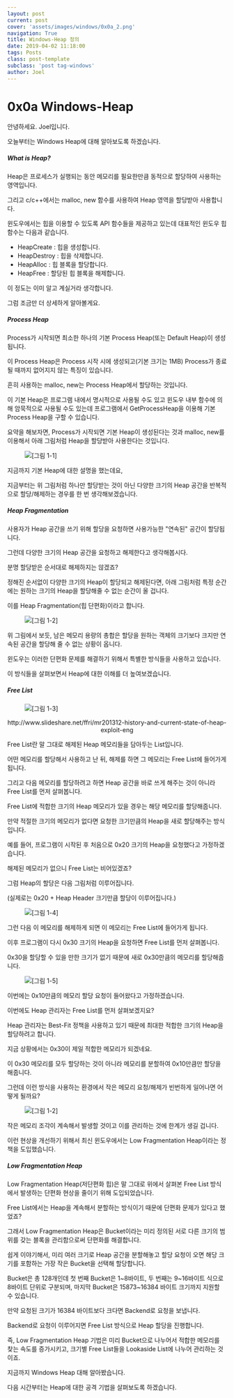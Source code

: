 ```yaml
---
layout: post
current: post
cover: 'assets/images/windows/0x0a_2.png'
navigation: True
title: Windows-Heap 정의
date: 2019-04-02 11:18:00
tags: Posts
class: post-template
subclass: 'post tag-windows'
author: Joel
---
```


# 0x0a Windows-Heap

안녕하세요. Joel입니다.

오늘부터는 Windows Heap에 대해 알아보도록 하겠습니다.

##### What is Heap?

Heap은 프로세스가 실행되는 동안 메모리를 필요한만큼 동적으로 할당하여 사용하는 영역입니다.

그리고 c/c++에서는 malloc, new 함수를 사용하여 Heap 영역을 할당받아 사용합니다.

윈도우에서는 힙을 이용할 수 있도록 API 함수들을 제공하고 있는데 대표적인 윈도우 힙 함수는 다음과 같습니다.

 - HeapCreate : 힙을 생성합니다. 
 - HeapDestroy : 힙을 삭제합니다.
 - HeapAlloc : 힙 블록을 할당합니다.
 - HeapFree : 할당된 힙 블록을 해제합니다.

이 정도는 이미 알고 계실거라 생각합니다.

그럼 조금만 더 상세하게 알아볼게요.

##### Process Heap

Process가 시작되면 최소한 하나의 기본 Process Heap(또는 Default Heap)이 생성됩니다.

이 Process Heap은 Process 시작 시에 생성되고(기본 크기는 1MB) Process가 종료될 때까지 없어지지 않는 특징이 있습니다.

흔히 사용하는 malloc, new는 Process Heap에서 할당하는 것입니다.

이 기본 Heap은 프로그램 내에서 명시적으로 사용될 수도 있고 윈도우 내부 함수에 의해 암묵적으로 사용될 수도 있는데 프로그램에서 GetProcessHeap을 이용해 기본 Process Heap을 구할 수 있습니다.

요약을 해보자면, Process가 시작되면 기본 Heap이 생성된다는 것과 malloc, new를 이용해서 아래 그림처럼 Heap을 할당받아 사용한다는 것입니다.

<figure>
  <img data-action="zoom" src='{{ "/assets/images/windows/0x0a_1.png" | relative_url }}' alt='[그림 1-1]'>
</figure> 

지금까지 기본 Heap에 대한 설명을 했는데요, 

지금부터는 위 그림처럼 하나만 할당받는 것이 아닌 다양한 크기의 Heap 공간을 반복적으로 할당/해제하는 경우를 한 번 생각해보겠습니다.

##### Heap Fragmentation

사용자가 Heap 공간을 쓰기 위해 할당을 요청하면 사용가능한 "연속된" 공간이 할당됩니다.

그런데 다양한 크기의 Heap 공간을 요청하고 해제한다고 생각해봅시다.

분명 할당받은 순서대로 해제하지는 않겠죠?

정해진 순서없이 다양한 크기의 Heap이 할당되고 해제된다면, 아래 그림처럼 특정 순간에는 원하는 크기의 Heap을 할당해줄 수 없는 순간이 올 겁니다.

이를 Heap Fragmentation(힙 단편화)이라고 합니다.

<figure>
  <img data-action="zoom" src='{{ "/assets/images/windows/0x0a_2.png" | relative_url }}' alt='[그림 1-2]'>
</figure> 

위 그림에서 보듯, 남은 메모리 용량의 총합은 할당을 원하는 객체의 크기보다 크지만 연속된 공간을 할당해 줄 수 없는 상황이 옵니다.

윈도우는 이러한 단편화 문제를 해결하기 위해서 특별한 방식들을 사용하고 있습니다.

이 방식들을 살펴보면서 Heap에 대한 이해를 더 높여보겠습니다.

##### Free List

<figure>
  <img data-action="zoom" src='{{ "/assets/images/windows/0x0a_3.png" | relative_url }}' alt='[그림 1-3]'>
</figure> 
<center>http://www.slideshare.net/ffri/mr201312-history-and-current-state-of-heap-exploit-eng</center>


Free List란 말 그대로 해제된 Heap 메모리들을 담아두는 List입니다.

어떤 메모리를 할당해서 사용하고 난 뒤, 해제를 하면 그 메모리는 Free List에 들어가게 됩니다.

그리고 다음 메모리를 할당하려고 하면 Heap 공간을 바로 쓰게 해주는 것이 아니라 Free List를 먼저 살펴봅니다.

Free List에 적합한 크기의 Heap 메모리가 있을 경우는 해당 메모리를 할당해줍니다.

만약 적절한 크기의 메모리가 없다면 요청한 크기만큼의 Heap을 새로 할당해주는 방식입니다.

예를 들어, 프로그램이 시작된 후 처음으로 0x20 크기의 Heap을 요청했다고 가정하겠습니다.

해제된 메모리가 없으니 Free List는 비어있겠죠?

그럼 Heap의 할당은 다음 그림처럼 이루어집니다.

(실제로는 0x20 + Heap Header 크기만큼 할당이 이루어집니다.)

<figure>
  <img data-action="zoom" src='{{ "/assets/images/windows/0x0a_4.png" | relative_url }}' alt='[그림 1-4]'>
</figure> 

그런 다음 이 메모리를 해제하게 되면 이 메모리는 Free List에 들어가게 됩니다.

이후 프로그램이 다시 0x30 크기의 Heap을 요청하면 Free List를 먼저 살펴봅니다.

0x30을 할당할 수 있을 만한 크기가 없기 때문에 새로 0x30만큼의 메모리를 할당해줍니다.

<figure>
  <img data-action="zoom" src='{{ "/assets/images/windows/0x0a_5.png" | relative_url }}' alt='[그림 1-5]'>
</figure>

이번에는 0x10만큼의 메모리 할당 요청이 들어왔다고 가정하겠습니다.

이번에도 Heap 관리자는 Free List를 먼저 살펴보겠지요?

Heap 관리자는 Best-Fit 정책을 사용하고 있기 때문에 최대한 적합한 크기의 Heap을 할당하려고 합니다.

지금 상황에서는 0x30이 제일 적합한 메모리가 되겠네요.

이 0x30 메모리를 모두 할당하는 것이 아니라 메모리를 분할하여 0x10만큼만 할당을 해줍니다.

그런데 이런 방식을 사용하는 환경에서 작은 메모리 요청/해제가 빈번하게 일어나면 어떻게 될까요?

<figure>
  <img data-action="zoom" src='{{ "/assets/images/windows/0x0a_2.png" | relative_url }}' alt='[그림 1-2]'>
</figure>

작은 메모리 조각이 계속해서 발생할 것이고 이를 관리하는 것에 한계가 생길 겁니다.

이런 현상을 개선하기 위해서 최신 윈도우에서는 Low Fragmentation Heap이라는 정책을 도입했습니다.

##### Low Fragmentation Heap

Low Fragmentation Heap(저단편화 힙)은 말 그대로 위에서 살펴본 Free List 방식에서 발생하는 단편화 현상을 줄이기 위해 도입되었습니다.

Free List에서는 Heap을 계속해서 분할하는 방식이기 때문에 단편화 문제가 있다고 했었죠?

그래서 Low Fragmentation Heap은 Bucket이라는 미리 정의된 서로 다른 크기의 범위를 갖는 블록을 관리함으로써 단편화를 해결합니다.

쉽게 이야기해서, 미리 여러 크기로 Heap 공간을 분할해놓고 할당 요청이 오면 해당 크기를 포함하는 가장 작은 Bucket을 선택해 할당합니다.

Bucket은 총 128개인데 첫 번째 Bucket은 1~8바이트, 두 번째는 9~16바이트 식으로 8바이트 단위로 구분되며, 마지막 Bucket은 15873~16384 바이트 크기까지 지원할 수 있습니다.

만약 요청된 크기가 16384 바이트보다 크다면 Backend로 요청을 보냅니다.

Backend로 요청이 이루어지면 Free List 방식으로 Heap 할당을 진행합니다.

즉, Low Fragmentation Heap 기법은 미리 Bucket으로 나누어서 적합한 메모리를 찾는 속도를 증가시키고, 크기별 Free List들을 Lookaside List에 나누어 관리하는 것이죠.



지금까지 Windows Heap 대해 알아봤습니다.

다음 시간부터는 Heap에 대한 공격 기법을 살펴보도록 하겠습니다.